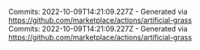 Commits: 2022-10-09T14:21:09.227Z - Generated via https://github.com/marketplace/actions/artificial-grass
<br>
Commits: 2022-10-09T14:21:09.227Z - Generated via https://github.com/marketplace/actions/artificial-grass
<br>
